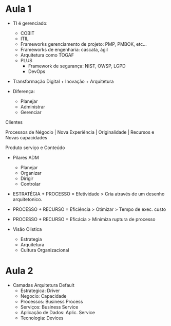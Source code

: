 

# Aula 1

- TI é gerenciado:
    - COBIT
    - ITIL
    - Frameworks gerenciamento de projeto: PMP, PMBOK, etc...
    - Frameworks de engenharia: cascata, ágil
    - Arquitetura como TOGAF
    - PLUS
        - Framework de segurança: NIST, OWSP, LGPD
        - DevOps

- Transformação Digital + Inovação + Arquitetura

- Diferença:
    - Planejar
    - Administrar
    - Gerenciar

Clientes

Processos de Négocio | Nova Experiência  |  Originalidade  | Recursos e Novas capacidades

Produto serviço e Conteúdo

- Pilares ADM
    - Planejar
    - Organizar
    - Dirigir
    - Controlar


- ESTRATÉGIA + PROCESSO = Efetividade > Cria através de um desenho arquitetonico.
- PROCESSO + RECURSO = Eficiência > Otimizar > Tempo de exec. custo
- PROCESSO + RECURSO = Eficácia > Minimiza ruptura de processo

- Visão Olistica
    - Estrategia
    - Arquitetura
    - Cultura Organizacional

# Aula 2

- Camadas Arquitetura Default
    - Estrategica: Driver
    - Negocio: Capacidade
    - Processos: Business Process
    - Serviços: Business Service
    - Aplicação de Dados: Aplic. Service
    - Tecnologia: Devices